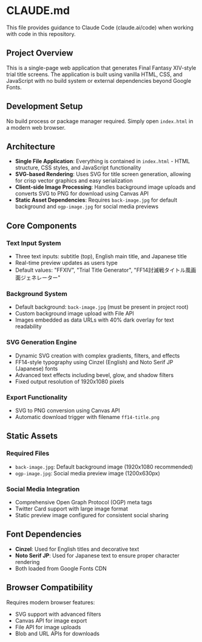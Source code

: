 # CLAUDE.md

This file provides guidance to Claude Code (claude.ai/code) when working with code in this repository.

## Project Overview

This is a single-page web application that generates Final Fantasy XIV-style trial title screens. The application is built using vanilla HTML, CSS, and JavaScript with no build system or external dependencies beyond Google Fonts.

## Development Setup

No build process or package manager required. Simply open `index.html` in a modern web browser.

## Architecture

- **Single File Application**: Everything is contained in `index.html` - HTML structure, CSS styles, and JavaScript functionality
- **SVG-based Rendering**: Uses SVG for title screen generation, allowing for crisp vector graphics and easy serialization
- **Client-side Image Processing**: Handles background image uploads and converts SVG to PNG for download using Canvas API
- **Static Asset Dependencies**: Requires `back-image.jpg` for default background and `ogp-image.jpg` for social media previews

## Core Components

### Text Input System
- Three text inputs: subtitle (top), English main title, and Japanese title
- Real-time preview updates as users type
- Default values: "FFXIV", "Trial Title Generator", "FF14討滅戦タイトル風画面ジェネレーター"

### Background System
- Default background: `back-image.jpg` (must be present in project root)
- Custom background image upload with File API
- Images embedded as data URLs with 40% dark overlay for text readability

### SVG Generation Engine
- Dynamic SVG creation with complex gradients, filters, and effects
- FF14-style typography using Cinzel (English) and Noto Serif JP (Japanese) fonts
- Advanced text effects including bevel, glow, and shadow filters
- Fixed output resolution of 1920x1080 pixels

### Export Functionality
- SVG to PNG conversion using Canvas API
- Automatic download trigger with filename `ff14-title.png`

## Static Assets

### Required Files
- `back-image.jpg`: Default background image (1920x1080 recommended)
- `ogp-image.jpg`: Social media preview image (1200x630px)

### Social Media Integration
- Comprehensive Open Graph Protocol (OGP) meta tags
- Twitter Card support with large image format
- Static preview image configured for consistent social sharing

## Font Dependencies

- **Cinzel**: Used for English titles and decorative text
- **Noto Serif JP**: Used for Japanese text to ensure proper character rendering
- Both loaded from Google Fonts CDN

## Browser Compatibility

Requires modern browser features:
- SVG support with advanced filters
- Canvas API for image export
- File API for image uploads
- Blob and URL APIs for downloads